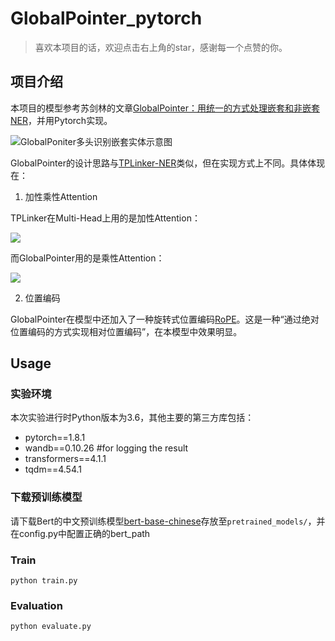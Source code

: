 <!--
 * @Date: 2021-06-24 15:57:09
 * @LastEditors: GodK
 * @LastEditTime: 2021-07-27 22:33:36
-->
# GlobalPointer_pytorch
> 喜欢本项目的话，欢迎点击右上角的star，感谢每一个点赞的你。

## 项目介绍

本项目的模型参考苏剑林的文章[GlobalPointer：用统一的方式处理嵌套和非嵌套NER](https://kexue.fm/archives/8373)，并用Pytorch实现。

![GlobalPoniter多头识别嵌套实体示意图](https://kexue.fm/usr/uploads/2021/05/2377306125.png "GlobalPoniter多头识别嵌套实体示意图")

GlobalPointer的设计思路与[TPLinker-NER](https://github.com/gaohongkui/TPLinker-NER)类似，但在实现方式上不同。具体体现在：

1. 加性乘性Attention

TPLinker在Multi-Head上用的是加性Attention：
<!-- $$s_α(i,j)=W_{o,α}tanh(W_{h,α}[h_i,h_j]+b_{h,α})+b_{o,α}$$ -->
![](https://latex.codecogs.com/svg.image?s%20_%20%7B%20%5Calpha%20%7D%20(%20i%20,%20j%20)%20=%20W%20_%20%7B%20o%20,%20%5Calpha%20%7D%20%5Coperatorname%20%7B%20tanh%20%7D%20(%20W%20_%20%7B%20h%20,%20%5Calpha%20%7D%20%5B%20h%20_%20%7B%20i%20%7D%20,%20h%20_%20%7B%20j%20%7D%20%5D%20&plus;%20b%20_%20%7B%20h%20,%20%5Calpha%20%7D%20)%20&plus;%20b%20_%20%7B%20o%20,%20%5Calpha%20%7D)

而GlobalPointer用的是乘性Attention：
<!-- $$s_α(i,j)=q^⊤_{i,α}k_{j,α}$$ -->
![](https://latex.codecogs.com/svg.image?s%20_%20%7B%20%5Calpha%20%7D%20(%20i%20,%20j%20)%20=%20q%20_%20%7B%20i%20,%20%5Calpha%20%7D%20%5E%20%7B%20T%20%7D%20k%20_%20%7B%20j%20,%20%5Calpha%20%7D)

2. 位置编码

GlobalPointer在模型中还加入了一种旋转式位置编码[RoPE](https://kexue.fm/archives/8265)。这是一种“通过绝对位置编码的方式实现相对位置编码”，在本模型中效果明显。

## Usage

### 实验环境

本次实验进行时Python版本为3.6，其他主要的第三方库包括：
* pytorch==1.8.1
* wandb==0.10.26 #for logging the result
* transformers==4.1.1
* tqdm==4.54.1

### 下载预训练模型

请下载Bert的中文预训练模型[bert-base-chinese](https://huggingface.co/bert-base-chinese)存放至`pretrained_models/`，并在config.py中配置正确的bert_path

### Train

```
python train.py
```

### Evaluation

```
python evaluate.py
```
